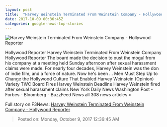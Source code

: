 ```yaml
---
layout: post
title:  "Harvey Weinstein Terminated From Weinstein Company - Hollywood Reporter"
date: 2017-10-09 00:36:45Z
categories: google-news-top-stories
---
```


![Harvey Weinstein Terminated From Weinstein Company - Hollywood Reporter](http://cdn2.thr.com/sites/default/files/2017/10/harvey_weinstein_5_-_h_-_2017.jpg)

Hollywood Reporter Harvey Weinstein Terminated From Weinstein Company Hollywood Reporter The board made the decision to oust the mogul from his company at a meeting held Sunday afternoon after sexual harassment claims were made. For nearly four decades, Harvey Weinstein was the don of indie film, and a force of nature. Now he's been ... Men Must Step Up to Change the Hollywood Culture That Enabled Harvey Weinstein (Opinion) Variety TWC Board Fires Harvey Weinstein Deadline Harvey Weinstein fired after sexual harassment claims New York Daily News Washington Post - Forbes - Bloomberg - BuzzFeed News all 308 news articles »


Full story on F3News: [Harvey Weinstein Terminated From Weinstein Company - Hollywood Reporter](http://www.f3nws.com/n/kf4EDE)

> Posted on: Monday, October 9, 2017 12:36:45 AM
